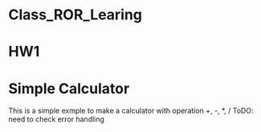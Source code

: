 # Class_ROR_Learing
# HW1
# Simple Calculator

This is a simple exmple to make a calculator with operation +, -, *, /
ToDO: need to check error handling